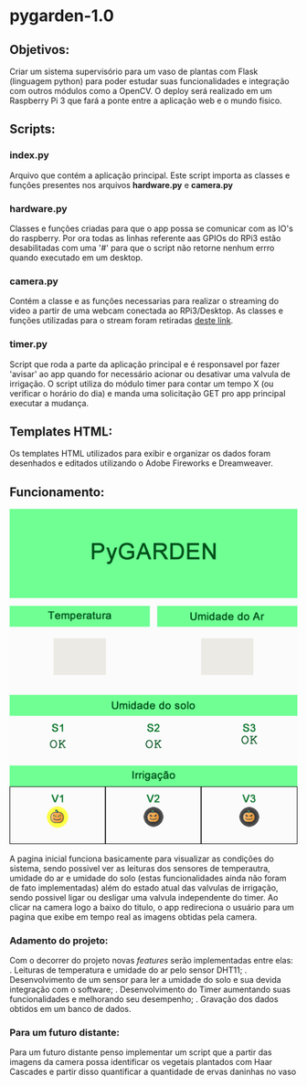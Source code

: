 # pygarden-1.0

## Objetivos:

   Criar um sistema supervisório para um vaso de plantas com Flask (linguagem python) para poder estudar suas funcionalidades e integração com outros módulos como a OpenCV. O deploy será realizado em um Raspberry Pi 3 que fará a ponte entre a aplicação web e o mundo fisico.
   
## Scripts:
   
### index.py

   Arquivo que contém a aplicação principal. Este script importa as classes e funções presentes nos arquivos **hardware.py** e **camera.py**
   
### hardware.py

   Classes e funções criadas para que o app possa se comunicar com as IO's do raspberry. Por ora todas as linhas referente aas GPIOs do RPi3 estão desabilitadas com uma '#' para que o script não retorne nenhum errro quando executado em um desktop.
   
### camera.py

   Contém a classe e as funções necessarias para realizar o streaming do video a partir de uma webcam conectada ao RPi3/Desktop. As classes e funções utilizadas para o stream foram retiradas [deste link](https://blog.miguelgrinberg.com/post/flask-video-streaming-revisited). 

### timer.py

   Script que roda a parte da aplicação principal e é responsavel por fazer 'avisar' ao app quando for necessário acionar ou desativar uma valvula de irrigação. O script utiliza do módulo timer para contar um tempo X (ou verificar o horário do dia) e manda uma solicitação GET pro app principal executar a mudança.
   
## Templates HTML:

   Os templates HTML utilizados para exibir e organizar os dados foram desenhados e editados utilizando o Adobe Fireworks e Dreamweaver.
   
## Funcionamento:

   ![Pagina Inicial](https://github.com/98Glopes/pygarden-1.0/blob/master/templates/index.fw.png)
   
   A pagina inicial funciona basicamente para visualizar as condições do sistema, sendo possivel ver as leituras dos sensores de temperautra, umidade do ar e umidade do solo (estas funcionalidades ainda não foram de fato implementadas) além do estado atual das valvulas de irrigação, sendo possivel ligar ou desligar uma valvula independente do timer. 
   Ao clicar na camera logo a baixo do titulo, o app redireciona o usuário para um pagina que exibe em tempo real as imagens obtidas pela camera.
   
### Adamento do projeto:
  
   Com o decorrer do projeto novas _features_ serão implementadas entre elas:
   . Leituras de temperatura e umidade do ar pelo sensor DHT11;
   . Desenvolvimento de um sensor para ler a umidade do solo e sua devida integração com o software;
   . Desenvolvimento do Timer aumentando suas funcionalidades e melhorando seu desempenho;
   . Gravação dos dados obtidos em um banco de dados.
   
### Para um futuro distante:
   
   Para um futuro distante penso implementar um script que a partir das imagens da camera possa identificar os vegetais plantados com Haar Cascades e partir disso quantificar a quantidade de ervas daninhas no vaso
